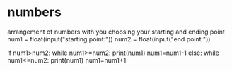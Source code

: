 # numbers
arrangement of numbers with you choosing your starting and ending point
num1 = float(input("starting point:"))
num2 = float(input("end point:"))

if num1>num2:
	while num1>=num2:
		print(num1)
		num1=num1-1
else:
	while num1<=num2:
		print(num1)
		num1=num1+1
